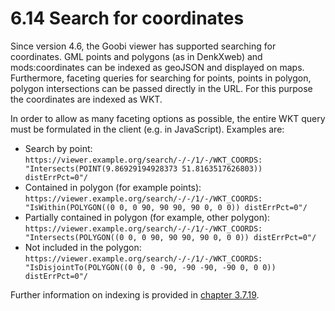 # 6.14 Search for coordinates

Since version 4.6, the Goobi viewer has supported searching for coordinates. GML points and polygons \(as in DenkXweb\) and mods:coordinates can be indexed as geoJSON and displayed on maps. Furthermore, faceting queries for searching for points, points in polygon, polygon intersections can be passed directly in the URL. For this purpose the coordinates are indexed as WKT. 

In order to allow as many faceting options as possible, the entire WKT query must be formulated in the client \(e.g. in JavaScript\). Examples are: 

* Search by point: `https://viewer.example.org/search/-/-/1/-/WKT_COORDS: "Intersects(POINT(9.86929194928373 51.8163517626803)) distErrPct=0"/` 
* Contained in polygon \(for example points\): `https://viewer.example.org/search/-/-/1/-/WKT_COORDS: "IsWithin(POLYGON((0 0, 0 90, 90 90, 90 0, 0 0)) distErrPct=0"/` 
* Partially contained in polygon \(for example, other polygon\): `https://viewer.example.org/search/-/-/1/-/WKT_COORDS: "Intersects(POLYGON((0 0, 0 90, 90 90, 90 0, 0 0)) distErrPct=0"/` 
* Not included in the polygon: `https://viewer.example.org/search/-/-/1/-/WKT_COORDS: "IsDisjointTo(POLYGON((0 0, 0 -90, -90 -90, -90 0, 0 0)) distErrPct=0"/`

Further information on indexing is provided in [chapter 3.7.19](../3/3.7.md#3-7-19-parameter-geojsonsource).

